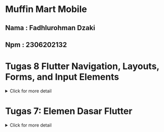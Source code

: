 # Muffin Mart Mobile
## Nama : Fadhlurohman Dzaki
## Npm : 2306202132

# Tugas 8 Flutter Navigation, Layouts, Forms, and Input Elements
<details>
<summary>Click for more detail</summary>
<br>

1. Apa kegunaan const di Flutter? Jelaskan apa keuntungan ketika menggunakan const pada kode Flutter. Kapan sebaiknya kita menggunakan const, dan kapan sebaiknya tidak digunakan?

    const digunakan untuk menyatakan bahwa sebuah objek atau widget tidak akan berubah setelah didefinisikan. Dengan kata lain, objek tersebut bersifat immutable (tidak dapat diubah), sehingga kompilator atau runtime Flutter dapat mengoptimalkan penggunaannya.

    ### Keuntungan Menggunakan const
    * Optimasi Memori: Objek const hanya akan dibuat satu kali dalam memori. Flutter akan menggunakan objek yang sama untuk semua instance const dengan nilai yang sama. Ini membantu mengurangi penggunaan memori, terutama pada elemen UI yang sering dibuat ulang, seperti Text, Icon, atau Container.

    * Peningkatan Performa: Flutter tidak perlu membangun ulang objek const yang tidak berubah, yang mempercepat proses rendering UI. Hal ini sangat bermanfaat dalam widget hierarki yang kompleks di mana widget tidak berubah seiring waktu.

    * Optimasi Proses Rendering: Dengan menggunakan const, Flutter dapat dengan cepat mengenali bahwa widget tertentu tidak memerlukan pembaruan, sehingga rendering menjadi lebih 
    efisien.

    ### Kapan Sebaiknya Menggunakan const

    Gunakan const jika kita tahu bahwa widget atau nilai tidak akan berubah selama runtime, seperti pada widget statis seperti Text, Icon, Padding, atau Container yang hanya menampilkan data tetap. Gunakan juga const di mana kita dapat mengatur nilai tetap (literal), seperti string atau angka, dalam widget atau parameter lainnya.

    ### Kapan Sebaiknya Tidak Menggunakan const
    
    Tidak perlu menggunakan `const` jika nilai widget atau objek dapat berubah selama runtime. Misalnya, jika kita memiliki widget yang bergantung pada data dinamis atau variabel stateful yang akan berubah, maka jangan gunakan `const`. Pada widget yang memerlukan perubahan berdasarkan interaksi pengguna atau variabel yang diambil dari API, penggunaan `const` tidak disarankan karena Flutter perlu membangun ulang widget tersebut saat data berubah.

2.  Jelaskan dan bandingkan penggunaan Column dan Row pada Flutter. Berikan contoh implementasi dari masing-masing layout widget ini!

    


    `Column` dan `Row` adalah dua widget tata letak (layout widgets) dasar di Flutter yang digunakan untuk menyusun widget anak (children) secara vertikal (`Column`) dan horizontal (`Row`).

    - **Column**: Menyusun widget secara vertikal dari atas ke bawah.
    - **Row**: Menyusun widget secara horizontal dari kiri ke kanan.

    ### Perbedaan Utama Column dan Row
    | Aspek       | Column                                                | Row                                                |
    |-------------|-------------------------------------------------------|----------------------------------------------------|
    | Arah Layout | Vertikal (atas ke bawah)                              | Horizontal (kiri ke kanan)                         |
    | Alignment   | `crossAxisAlignment` mengatur sejajar secara horizontal | `crossAxisAlignment` mengatur sejajar secara vertikal |
    | Overflow    | Bisa menyebabkan overflow vertikal                    | Bisa menyebabkan overflow horizontal               |
    | Digunakan Ketika | Membutuhkan layout vertikal | Membutuhkan layout horizontal |

    ### Contoh Implementasi `Column`
    Berikut adalah contoh penggunaan `Column` untuk menyusun widget `Text` secara vertikal:

    ```dart
    import 'package:flutter/material.dart';

    class ColumnExample extends StatelessWidget {
    @override
    Widget build(BuildContext context) {
        return Scaffold(
        appBar: AppBar(title: const Text('Column Example')),
        body: Column(
            mainAxisAlignment: MainAxisAlignment.center,
            crossAxisAlignment: CrossAxisAlignment.start,
            children: const [
            Text("This is line 1"),
            Text("This is line 2"),
            Text("This is line 3"),
            ],
        ),
        );
    }
    }
    ```

    ### Contoh Implementasi `Row`
    Berikut adalah contoh penggunaan `Row` untuk menyusun widget `Text` secara horizontal:

    ```dart
    import 'package:flutter/material.dart';

    class RowExample extends StatelessWidget {
    @override
    Widget build(BuildContext context) {
        return Scaffold(
        appBar: AppBar(title: const Text('Row Example')),
        body: Row(
            mainAxisAlignment: MainAxisAlignment.spaceAround,
            crossAxisAlignment: CrossAxisAlignment.center,
            children: const [
            Text("Item 1"),
            Text("Item 2"),
            Text("Item 3"),
            ],
        ),
        );
    }
    }
    ```
3.  Sebutkan apa saja elemen input yang kamu gunakan pada halaman form yang kamu buat pada tugas kali ini. Apakah terdapat elemen input Flutter lain yang tidak kamu gunakan pada tugas ini? Jelaskan!

    Pada form ini, elemen input yang saya gunakan adalah `TextFormField` untuk menerima masukan data produk, yang mencakup elemen berikut:

    1. **Name**: Untuk memasukkan nama produk.
    2. **Description**: Untuk memasukkan deskripsi produk.
    3. **Price**: Untuk memasukkan harga produk, yang diformat sebagai angka.
    4. **Amount**: Untuk memasukkan jumlah produk, yang juga diformat sebagai angka.

    Ada beberapa elemen input Flutter lain yang belum digunakan dalam tugas ini, antara lain:

    - **DropdownButtonFormField**: Dapat digunakan untuk memilih satu opsi dari daftar pilihan yang tersedia. Cocok jika ingin memberikan pilihan kategori produk.
    - **Checkbox**: Berguna jika ada atribut produk yang dapat aktif atau tidak, misalnya untuk menandai apakah produk ini tersedia atau tidak.
    - **Switch**: Cocok untuk fitur yang aktif atau nonaktif, mirip seperti checkbox namun tampilannya berbeda.
    - **Slider**: Bisa digunakan untuk mengatur rentang nilai, misalnya dalam menentukan diskon atau nilai persentase.
    - **Radio**: Berguna untuk memilih satu opsi dari beberapa pilihan yang eksklusif.

   
4. Bagaimana cara kamu mengatur tema (theme) dalam aplikasi Flutter agar aplikasi yang dibuat konsisten? Apakah kamu mengimplementasikan tema pada aplikasi yang kamu buat?

    Saya mengatur tema (theme) dalam aplikasi Flutter saya dengan menggunakan ThemeData di kelas utama MaterialApp. Tema ini memungkinkan saya untuk mengonfigurasi skema warna, gaya teks, dan elemen visual lainnya di seluruh aplikasi. Pada aplikasi MuffinMart, saya telah mengimplementasikan colorScheme yang mendefinisikan primarySwatch dengan warna utama, seperti Colors.brown, serta warna sekunder untuk konsistensi tampilan. Dengan cara ini, elemen seperti AppBar, Drawer, dan Card di berbagai halaman tetap konsisten, karena mengambil warna dari skema tema yang sama.

5. Bagaimana cara kamu menangani navigasi dalam aplikasi dengan banyak halaman pada Flutter?

    Saya menggunakan Navigator dan MaterialPageRoute untuk menangani navigasi antar halaman. Dengan Navigator, saya dapat menambahkan atau menghapus halaman dari stack, yang memudahkan untuk berpindah antar halaman. Untuk menavigasi ke halaman baru, saya menggunakan Navigator.push bersama MaterialPageRoute, yang memungkinkan saya memanggil halaman tujuan dengan animasi standar. Jika saya perlu kembali ke halaman sebelumnya, saya menggunakan Navigator.pop. Selain itu, saya juga menggunakan Navigator.pushReplacement untuk menggantikan halaman saat ini dengan halaman baru, seperti pada navigasi menu utama dan tambah product di drawer.

</details>

# Tugas 7: Elemen Dasar Flutter
<details>
<summary>Click for more detail</summary>
 <br>

1. Jelaskan apa yang dimaksud dengan stateless widget dan stateful widget, dan jelaskan perbedaan dari keduanya.

    * Stateless Widget: Stateless widget adalah widget yang tidak memiliki state yang dapat berubah setelah widget itu dibuat. Artinya, tampilan dari widget ini statis atau tetap, dan tidak akan berubah secara dinamis. Stateless widget cocok untuk menampilkan UI yang tidak akan berubah, seperti ikon, teks, atau gambar yang tidak interaktif. Contoh dari stateless widget adalah Text, Icon, dan Image.

    * Stateful Widget: Stateful widget adalah widget yang memiliki state dan dapat berubah sepanjang masa hidupnya. Ini berarti tampilan dari widget ini bisa berubah berdasarkan state-nya, seperti ketika pengguna melakukan interaksi atau ketika data diperbarui. Stateful widget biasanya digunakan untuk widget yang interaktif, seperti tombol yang bisa di-tap, slider, atau switch. Contoh dari stateful widget adalah Checkbox, Switch, dan Slider.

    Perbedaan utama: Stateless widget tidak berubah selama aplikasi berjalan, sementara stateful widget dapat berubah-ubah karena dipengaruhi oleh state yang di-update.

2. Sebutkan widget apa saja yang kamu gunakan pada proyek ini dan jelaskan fungsinya.

    * Scaffold:<br>
    Fungsi: Menyediakan struktur dasar halaman seperti AppBar dan body.<br>
    Penggunaan: Scaffold menjadi wadah utama yang membentuk halaman aplikasi, memberikan tampilan dasar dengan AppBar di atas dan body di tengah.

    * AppBar:<br>
    Fungsi: Menampilkan judul halaman atau aplikasi di bagian atas.<br>
    Penggunaan: Menampilkan judul "MuffinMart" dengan warna teks putih dan background yang diambil dari tema aplikasi.

    * Padding:<br>
    Fungsi: Memberikan ruang (padding) di sekitar widget agar tampilan lebih rapi.<br>
    Penggunaan: Menerapkan padding di sekitar body Scaffold dan beberapa widget lain seperti teks sambutan.

    * Column:<br>
    Fungsi: Menyusun widget secara vertikal (top-down).<br>
    Penggunaan: Menyusun informasi NPM, nama, kelas, serta teks sambutan, dan grid item.

    * Row:<br>
    Fungsi: Menyusun widget secara horizontal (kiri-kanan).<br>
    Penggunaan: Digunakan untuk menampilkan 3 widget InfoCard secara horizontal, masing-masing berisi informasi NPM, nama, dan kelas.

    * InfoCard (custom widget):<br>
    Fungsi: Menampilkan kartu informasi dengan judul (title) dan isi (content) yang diberikan sebagai parameter.<br>
    Penggunaan: Terdapat tiga InfoCard di dalam Row, masing-masing berisi informasi NPM, nama, dan kelas.

    * Card:<br>
    Fungsi: Membuat tampilan kotak dengan efek bayangan, yang umumnya digunakan untuk menampilkan informasi tertentu dalam bentuk kartu.<br>
    Penggunaan: Digunakan di dalam InfoCard untuk menampilkan informasi seperti NPM, nama, dan kelas.

    * Text:<br>
    Fungsi: Menampilkan teks di layar.<br>
    Penggunaan: Digunakan di berbagai tempat untuk menampilkan judul aplikasi, teks sambutan, serta judul dan isi di dalam InfoCard dan ItemCard.

    * GridView.count:<br>
    Fungsi: Menyusun widget dalam bentuk grid dengan jumlah kolom yang ditentukan.<br>
    Penggunaan: Membuat grid dengan 3 kolom untuk menampilkan ItemCard sesuai dengan item yang ada di items list.

    * ItemCard (custom widget):<br>
    Fungsi: Menampilkan kartu yang berisi ikon dan nama untuk setiap item dalam items list.<br>
    Penggunaan: Menampilkan kartu yang berisi informasi dan ikon yang dapat ditekan untuk menampilkan SnackBar.

    * Material:<br>
    Fungsi: Menentukan warna latar belakang dari tema aplikasi dan memberikan tampilan material pada kartu.<br>
    Penggunaan: Digunakan dalam ItemCard untuk mengatur warna background yang konsisten dengan tema aplikasi.

    * InkWell:<br>
    Fungsi: Membuat efek klik atau tap pada widget dan mengatur aksi saat widget ditekan.<br>
    Penggunaan: Digunakan di dalam ItemCard untuk mendeteksi klik pada kartu dan menampilkan SnackBar.

    * SnackBar:<br>
    Fungsi: Menampilkan notifikasi singkat di bagian bawah layar.<br>
    Penggunaan: Saat ItemCard ditekan, SnackBar muncul menampilkan pesan bahwa tombol telah ditekan.

    * Icon:<br>
    Fungsi: Menampilkan ikon sesuai dengan IconData yang diberikan.<br>
    Penggunaan: Menampilkan ikon di dalam ItemCard untuk mewakili setiap item, seperti list, add, dan logout.

    * SizedBox:<br>
    Fungsi: Memberikan jarak atau ukuran khusus pada layout.<br>
    Penggunaan: Memberikan jarak vertikal antara InfoCard dan teks sambutan.

3. Apa fungsi dari setState()? Jelaskan variabel apa saja yang dapat terdampak dengan fungsi tersebut.

    setState() adalah fungsi yang digunakan dalam stateful widget untuk memperbarui tampilan (UI) aplikasi saat ada perubahan pada state widget tersebut. Ketika setState() dipanggil, Flutter akan membangun ulang widget terkait dengan memperbarui state baru yang dihasilkan.

    Variabel yang Dapat Terdampak: Variabel-variabel yang disimpan dalam kelas state dari widget yang ingin di-update, seperti variabel yang menampung data dari input pengguna, counter, status checklist, atau data yang diperoleh dari server.

4. Jelaskan perbedaan antara const dengan final.

    * const: Digunakan untuk mendeklarasikan nilai yang bersifat tetap dan sudah diketahui saat waktu kompilasi. const ini benar-benar konstan dan bersifat immutable (tidak dapat diubah sama sekali).
    * final: Digunakan untuk mendeklarasikan nilai yang hanya diinisialisasi sekali (immutable) dan nilainya bisa ditentukan di waktu runtime, bukan hanya waktu kompilasi.

    Perbedaan utama: const hanya bisa digunakan jika nilai sudah diketahui pada waktu kompilasi, sementara final bisa digunakan untuk nilai yang akan ditentukan di runtime namun hanya sekali saja.

5. Jelaskan bagaimana cara kamu mengimplementasikan checklist-checklist di atas.

    * Menggenerate proyek flutter baru dengan command ```flutter create <APP_NAME>```
    * Merapikan struktur proyek dengan membuat file ```menu.dart``` pada direktori proyek kemudian memindahan class MyHomePage dan class _MyHomePageState di file ```main.dart``` ke file ```menu.dart```
    * Mengubah tema aplikasi dengan 
    ```dart
         colorScheme: ColorScheme.fromSwatch(
            primarySwatch: Colors.brown,
          ).copyWith(secondary: Colors.brown[400]),
    ```
    * Membuat tombol Lihat Daftar Produk, Tambah Produk, Logout dan snackbar kemudian menintegrasikannya untuk ditampilkan di MyHomePage pada ```menu.dart```
    ```dart
    class MyHomePage extends StatelessWidget {
        MyHomePage({super.key});

        final String npm = '2306202132'; // NPM
        final String name = 'Fadhlurohman Dzaki'; // Nama
        final String className = 'PBP C'; // Kelas

        final List<ItemHomepage> items = [
            ItemHomepage("Lihat Daftar Produk", Icons.list),
            ItemHomepage("Tambah Produk", Icons.add),
            ItemHomepage("Logout", Icons.logout),
        ];

        @override
    Widget build(BuildContext context) {
        // Scaffold menyediakan struktur dasar halaman dengan AppBar dan body.
        return Scaffold(
        // AppBar adalah bagian atas halaman yang menampilkan judul.
        appBar: AppBar(
            // Judul aplikasi " muffinmart Tracker" dengan teks putih dan tebal.
            title: const Text(
            'MuffinMart',
            style: TextStyle(
                color: Colors.white,
                fontWeight: FontWeight.bold,
            ),
            ),
            // Warna latar belakang AppBar diambil dari skema warna tema aplikasi.
            backgroundColor: Theme.of(context).colorScheme.primary,
        ),
        // Body halaman dengan padding di sekelilingnya.
        body: Padding(
            padding: const EdgeInsets.all(16.0),
            // Menyusun widget secara vertikal dalam sebuah kolom.
            child: Column(
            crossAxisAlignment: CrossAxisAlignment.center,
            children: [
                // Row untuk menampilkan 3 InfoCard secara horizontal.
                Row(
                mainAxisAlignment: MainAxisAlignment.spaceEvenly,
                children: [
                    InfoCard(title: 'NPM', content: npm),
                    InfoCard(title: 'Name', content: name),
                    InfoCard(title: 'Class', content: className),
                ],
                ),

                // Memberikan jarak vertikal 16 unit.
                const SizedBox(height: 16.0),

                // Menempatkan widget berikutnya di tengah halaman.
                Center(
                child: Column(
                    // Menyusun teks dan grid item secara vertikal.

                    children: [
                    // Menampilkan teks sambutan dengan gaya tebal dan ukuran 18.
                    const Padding(
                        padding: EdgeInsets.only(top: 16.0),
                        child: Text(
                        'Welcome to MuffinMart',
                        style: TextStyle(
                            fontWeight: FontWeight.bold,
                            fontSize: 18.0,
                        ),
                        ),
                    ),

                    // Grid untuk menampilkan ItemCard dalam bentuk grid 3 kolom.
                    GridView.count(
                        primary: true,
                        padding: const EdgeInsets.all(20),
                        crossAxisSpacing: 10,
                        mainAxisSpacing: 10,
                        crossAxisCount: 3,
                        // Agar grid menyesuaikan tinggi kontennya.
                        shrinkWrap: true,

                        // Menampilkan ItemCard untuk setiap item dalam list items.
                        children: items.map((ItemHomepage item) {
                        return ItemCard(item);
                        }).toList(),
                    ),
                    ],
                ),
                ),
            ],
            ),
        ),
        );
    }
    }



    class InfoCard extends StatelessWidget {
    // Kartu informasi yang menampilkan title dan content.

    final String title;  // Judul kartu.
    final String content;  // Isi kartu.

    const InfoCard({super.key, required this.title, required this.content});

    @override
    Widget build(BuildContext context) {
        return Card(
        // Membuat kotak kartu dengan bayangan dibawahnya.
        elevation: 2.0,
        child: Container(
            // Mengatur ukuran dan jarak di dalam kartu.
            width: MediaQuery.of(context).size.width / 3.5, // menyesuaikan dengan lebar device yang digunakan.
            padding: const EdgeInsets.all(16.0),
            // Menyusun title dan content secara vertikal.
            child: Column(
            children: [
                Text(
                title,
                style: const TextStyle(fontWeight: FontWeight.bold),
                ),
                const SizedBox(height: 8.0),
                Text(content),
            ],
            ),
        ),
        );
    }
    }

    class ItemHomepage {
        final String name;
        final IconData icon;

        ItemHomepage(this.name, this.icon);
    }


    class ItemCard extends StatelessWidget {
    // Menampilkan kartu dengan ikon dan nama.

    final ItemHomepage item; 
    
    const ItemCard(this.item, {super.key}); 

    @override
    Widget build(BuildContext context) {
        return Material(
        // Menentukan warna latar belakang dari tema aplikasi.
        color: Theme.of(context).colorScheme.secondary,
        // Membuat sudut kartu melengkung.
        borderRadius: BorderRadius.circular(12),
        
        child: InkWell(
            // Aksi ketika kartu ditekan.
            onTap: () {
            // Menampilkan pesan SnackBar saat kartu ditekan.
            ScaffoldMessenger.of(context)
                ..hideCurrentSnackBar()
                ..showSnackBar(
                SnackBar(content: Text("Kamu telah menekan tombol ${item.name}!"))
                );
            },
            // Container untuk menyimpan Icon dan Text
            child: Container(
            padding: const EdgeInsets.all(8),
            child: Center(
                child: Column(
                // Menyusun ikon dan teks di tengah kartu.
                mainAxisAlignment: MainAxisAlignment.center,
                children: [
                    Icon(
                    item.icon,
                    color: Colors.white,
                    size: 30.0,
                    ),
                    const Padding(padding: EdgeInsets.all(3)),
                    Text(
                    item.name,
                    textAlign: TextAlign.center,
                    style: const TextStyle(color: Colors.white),
                    ),
                ],
                ),
            ),
            ),
        ),
        );
    }
    
    }

    ```
</details>


